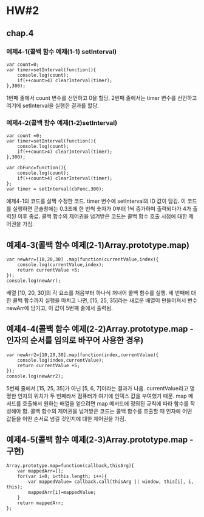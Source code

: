 # HW#2
## chap.4
### 예제4-1(콜백 함수 예제(1-1) setInterval)
```
var count=0;
var timer=setInterval(function(){
    console.log(count);
    if(++count>4) clearInterval(timer);
},300);
```
1번째 줄에서 count 변수를 선언하고 0을 할당, 2번째 줄에서는 timer 변수를 선언하고 여기에 setInterval을 실행한 결과를 할당.
### 예제4-2(콜백 함수 예제(1-2)setInterval)
```
var count =0;
var timer=setInterval(function(){
    console.log(count);
    if(++count>4) clearInterval(timer);
},300);

var cbFunc=function(){
    console.log(count);
    if(++count>4) clearInterval(timer);
};
var timer = setInterval(cbFunc,300);
```
예제4-1의 코드를 살짝 수정한 코드. timer 변수에 setInterval의 ID 값이 담김. 이 코드를 실행하면 콘솔창에는 0.3초에 한 번씩 숫자가 0부터 1씩 증가하며 출력되다가 4가 출력된 이후 종료. 콜백 함수의 제어권을 넘겨받은 코드는 콜백 함수 호출 시점에 대한 제어권을 가짐.
## 예제4-3(콜백 함수 예제(2-1)Array.prototype.map)
```
var newArr=[10,20,30] .map(function(currentValue,index){
    console.log(currentValue,index);
    return currentValue +5;
});
console.log(newArr);
```
배열 [10, 20, 30]의 각 요소를 처음부터 하나식 꺼내어 콜백 함수를 실행. 세 번째에 대한 콜백 함수까지 실행을 마치고 나면, [15, 25, 35]라는 새로운 배열이 만들어져서 변수 newArr에 담기고, 이 값이 5번째 줄에서 출력됨.
## 예제4-4(콜백 함수 예제(2-2)Array.prototype.map - 인자의 순서를 임의로 바꾸어 사용한 경우)
```
var newArr2=[10,20,30].map(function(index,currentValue){
    console.log(index,currentValue);
    return currentValue +5;
});
console.log(newArr2);
```
5번째 줄에서 [15, 25, 35]가 아닌 [5, 6, 7]이라는 결과가 나옴. currentValue라고 명명한 인자의 위치가 두 번째라서 컴퓨터가 여기에 인덱스 값을 부여했기 때문. map 메서드를 호출해서 원하는 배열을 얻으려면 map 메서드에 정의된 규칙에 따라 함수를 작성해야 함. 콜백 함수의 제어권을 넘겨받은 코드는 콜백 함수를 호출할 때 인자에 어떤 값들을 어떤 순서로 넘길 것인지에 대한 제어권을 가짐.
## 예제4-5(콜백 함수 예제(2-3)Array.prototype.map - 구현)
```
Array.prototype.map=function(callback,thisArg){
    var mappedArr=[];
    for(var i=0; i<this.length; i++){
        var mappedValue= callback.call(thisArg || window, this[i], i, this);
        mappedArr[i]=mappedValue;
    }
    return mappedArr;
};
```
























